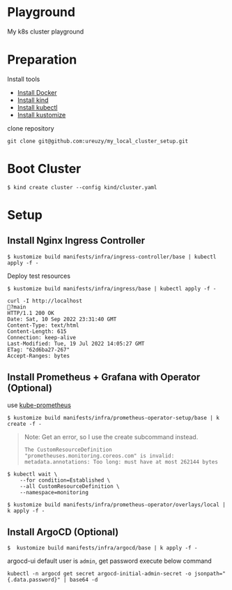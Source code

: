 # Playground

My k8s cluster playground

# Preparation

Install tools

- [Install Docker](https://www.docker.com/) 
- [Install kind](https://kind.sigs.k8s.io/)
- [Install kubectl](https://kubernetes.io/ja/docs/tasks/tools/install-kubectl/)  
- [Install kustomize](https://kubectl.docs.kubernetes.io/installation/kustomize/)


clone repository
```
git clone git@github.com:ureuzy/my_local_cluster_setup.git
```

# Boot Cluster

```
$ kind create cluster --config kind/cluster.yaml
```

# Setup


## Install Nginx Ingress Controller

```
$ kustomize build manifests/infra/ingress-controller/base | kubectl apply -f -
```

Deploy test resources

```
$ kustomize build manifests/infra/ingress/base | kubectl apply -f -
```


```
curl -I http://localhost                                                                                       ?main
HTTP/1.1 200 OK
Date: Sat, 10 Sep 2022 23:31:40 GMT
Content-Type: text/html
Content-Length: 615
Connection: keep-alive
Last-Modified: Tue, 19 Jul 2022 14:05:27 GMT
ETag: "62d6ba27-267"
Accept-Ranges: bytes
```

## Install Prometheus + Grafana with Operator (Optional)

use [kube-prometheus](https://github.com/prometheus-operator/kube-prometheus)

```
$ kustomize build manifests/infra/prometheus-operator-setup/base | k create -f -
```

> Note: Get an error, so I use the create subcommand instead.
> ```
> The CustomResourceDefinition "prometheuses.monitoring.coreos.com" is invalid: metadata.annotations: Too long: must have at most 262144 bytes
> ```


```
$ kubectl wait \
	--for condition=Established \
	--all CustomResourceDefinition \
	--namespace=monitoring
```    

```
$ kustomize build manifests/infra/prometheus-operator/overlays/local | k apply -f -
```

## Install ArgoCD (Optional)

```
$  kustomize build manifests/infra/argocd/base | k apply -f -
```

argocd-ui default user is `admin`, get password execute below command

```
kubectl -n argocd get secret argocd-initial-admin-secret -o jsonpath="{.data.password}" | base64 -d
```